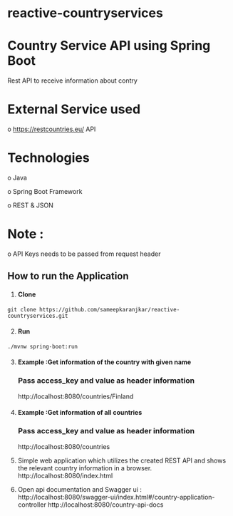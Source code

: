 # reactive-countryservices
# Country Service API using Spring Boot 

Rest API to receive information about contry


# External Service used
o https://restcountries.eu/  API

# Technologies

o Java

o Spring Boot Framework

o REST & JSON 


# Note :

o API Keys needs to be passed from request header

## How to run the Application

1. #### Clone
`git clone https://github.com/sameepkaranjkar/reactive-countryservices.git`

2. #### Run
`./mvnw spring-boot:run`


3. #### Example :Get information of the country with given name
   ### Pass access_key and value as header information   
   http://localhost:8080/countries/Finland

4. #### Example :Get information of all countries
   ### Pass access_key and value as header information 
   http://localhost:8080/countries

5. Simple web application which utilizes the created REST API and shows the relevant     country information in a browser.
    http://localhost:8080/index.html

6. Open api documentation and Swagger ui :
   http://localhost:8080/swagger-ui/index.html#/country-application-controller
   http://localhost:8080/country-api-docs
  

	

 



  


